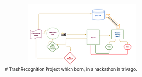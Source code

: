 <div align="center">
  <img src="https://github.com/BLMir/TrashRecognition/blob/master/schema.jpg" width="70%">
</div>
# TrashRecognition
Project which born, in a hackathon in trivago.
